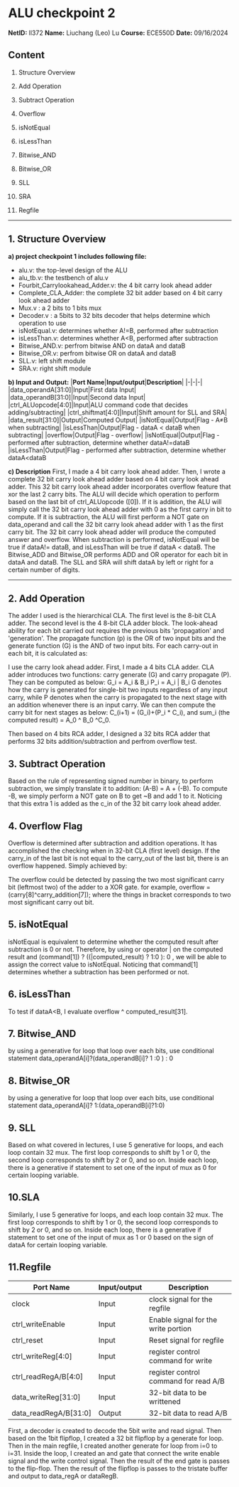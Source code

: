 # ALU checkpoint 2

**NetID:** ll372   **Name:** Liuchang (Leo) Lu   **Course:** ECE550D   **Date:** 09/16/2024

## Content

1. Structure Overview

2. Add Operation

3. Subtract Operation

4. Overflow

5. isNotEqual

6. isLessThan

7. Bitwise_AND

8. Bitwise_OR

9. SLL

10. SRA

11. Regfile
---

## 1. Structure Overview
**a) project checkpoint 1 includes following file:**

- alu.v: the top-level design of the ALU
- alu_tb.v: the testbench of alu.v
- Fourbit_Carrylookahead_Adder.v: the 4 bit carry look ahead adder
- Complete_CLA_Adder: the complete 32 bit adder based on 4 bit carry look ahead adder
- Mux.v : a 2 bits to 1 bits mux
- Decoder.v : a 5bits to 32 bits decoder that helps determine which operation to use
- isNotEqual.v: determines whether A!=B, performed after subtraction
- isLessThan.v: determines whether A<B, performed after subtraction
- Bitwise_AND.v: perfrom bitwise AND on dataA and dataB
- Bitwise_OR.v: perfrom bitwise OR on dataA and dataB
- SLL.v: left shift module
- SRA.v: right shift module

**b) Input and Output:**
|**Port Name**|**Input/output**|**Description**|
|-|-|-|
|data_operandA[31:0]|Input|First data Input|
|data_operandB[31:0]|Input|Second data Input|
|ctrl_ALUopcode[4:0]|Input|ALU command code that decides adding/subtracting|
|ctrl_shiftmat[4:0]|Input|Shift amount for SLL and SRA|
|data_result[31:0]|Output|Computed Output|
|isNotEqual|Output|Flag - A≠B when subtracting|
|isLessThan|Output|Flag - dataA < dataB when subtracting|
|overflow|Output|Flag - overflow|
|isNotEqual|Output|Flag - performed after subtraction, determine whether dataA!=dataB
|isLessThan|Output|Flag - performed after subtraction, determine whether dataA<dataB

**c) Description**
First, I made a 4 bit carry look ahead adder. Then, I wrote a complete 32 bit carry look ahead adder based on 4 bit carry look ahead adder. This 32 bit carry look ahead adder incorporates overflow feature that xor the last 2 carry bits. The ALU will decide which operation to perform based on the last bit of ctrl_ALUopcode ([0]). If it is addition, the ALU will simply call the 32 bit carry look ahead adder with 0 as the first carry in bit to compute. If it is subtraction, the ALU will first perform a NOT gate on data_operand and call the 32 bit carry look ahead adder with 1 as the first carry bit. The 32 bit carry look ahead adder will produce the computed answer and overflow. When subtraction is performed, isNotEqual will be true if dataA!= dataB, and isLessThan will be true if dataA < dataB. 
The Bitwise_ADD and Bitwise_OR performs ADD and OR operator for each bit in dataA and dataB. The SLL and SRA will shift dataA by left or right for a certain number of digits. 

---

## 2. Add Operation

The adder I used is the hierarchical CLA. The first level is the 8-bit CLA adder. The second level is the 4 8-bit CLA adder block. The look-ahead ability for each bit carried out requires the previous bits 'propagation' and 'generation'. The propagate function (p) is the OR of two input bits and the generate function (G) is the AND of two input bits. For each carry-out in each bit, it is calculated as:

I use the carry look ahead adder. First, I made a 4 bits CLA adder. CLA adder introduces two functions:  carry generate (G) and carry propagate (P). They can be computed as below:
G_i = A_i & B_i
P_i = A_i | B_i
G denotes how the carry is generated for single-bit two inputs regardless of any input carry, while P denotes when the carry is propagated to the next stage with an addition whenever there is an input carry. We can then compute the carry bit for next stages as below: C_(i+1) = (G_i)+(P_i * C_i), and sum_i (the computed result) = A_0 ^ B_0 ^C_0. 

Then based on 4 bits RCA adder, I designed a 32 bits RCA adder that performs 32 bits addition/subtraction and perfrom overflow test. 

## 3. Subtract Operation

Based on the rule of representing signed number in binary, to perform subtraction, we simply translate it to addition: (A-B) = A + (-B). To compute -B, we simply perform a NOT gate on B to get ~B and add 1 to it. Noticing that this extra 1 is added as the c_in of the 32 bit carry look ahead adder. 

## 4. Overflow Flag

Overflow is determined after subtraction and addition operations. It has accomplished the checking when in 32-bit CLA (first level) design. If the carry_in of the last bit is not equal to the carry_out of the last bit, there is an overflow happened. Simply achieved by:

The overflow could be detected by passing the two most significant carry bit (leftmost two) of the adder to a XOR gate. for example, overflow = (carry[8]^carry_addition[7]); where the things in bracket corresponds to two most significant carry out bit. 

## 5. isNotEqual

isNotEqual is equivalent to determine whether the computed result after subtraction is 0 or not. Therefore, by using or operator | on the computed result and (command[1]) ? ((|computed_result) ? 1:0 ): 0 , we will be able to assign the correct value to isNotEqual. Noticing that command[1] determines whether a subtraction has been performed or not. 

## 6. isLessThan

To test if dataA<B, I evaluate overflow ^ computed_result[31]. 

## 7. Bitwise_AND

by using a generative for loop that loop over each bits, use conditional statement data_operandA[i]?(data_operandB[i]? 1 :0 ) : 0

## 8. Bitwise_OR

by using a generative for loop that loop over each bits, use conditional statement data_operandA[i]? 1:(data_operandB[i]?1:0) 

## 9. SLL

Based on what covered in lectures, I use 5 generative for loops, and each loop contain 32 mux. The first loop corresponds to shift by 1 or 0, the second loop corresponds to shift by 2 or 0, and so on. Inside each loop, there is a generative if statement to set one of the input of mux as 0 for certain looping variable. 

## 10.SLA

Similarly,  I use 5 generative for loops, and each loop contain 32 mux. The first loop corresponds to shift by 1 or 0, the second loop corresponds to shift by 2 or 0, and so on. Inside each loop, there is a generative if statement to set one of the input of mux as 1 or 0 based on the sign of dataA for certain looping variable. 

## 11.Regfile
|**Port Name**|**Input/output**|**Description**|
|-|-|-|
|clock|Input|clock signal for the regfile|
|ctrl_writeEnable|Input|Enable signal for the write portion|
|ctrl_reset|Input|Reset signal for regfile|
|ctrl_writeReg[4:0]|Input|register control command for write|
|ctrl_readRegA/B[4:0]|Input|register control command for read A/B|
|data_writeReg[31:0]|Input|32-bit data to be writtened|
|data_readRegA/B[31:0]|Output|32-bit data to read A/B|

First, a decoder is created to decode the 5bit write and read signal. Then based on the 1bit flipflop, I created a 32 bit flipflop by a generate for loop. Then in the main regfile, I created another generate for loop from i=0 to i=31. Inside the loop,  I created an and gate that connect the write enable signal and the write control signal. Then the result of the end gate is passes to the flip-flop. Then the result of the flipflop is passes to the tristate buffer and output to data_regA or dataRegB. 











